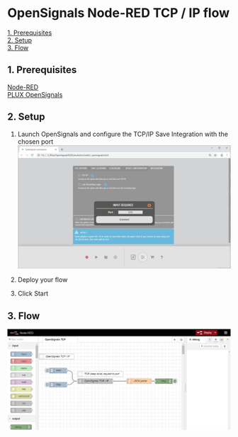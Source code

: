 # OpenSignals Node-RED TCP / IP flow

[1. Prerequisites](#req)  
[2. Setup](#set)  
[3. Flow](#flow)  

##  1. Prerequisites <a name="req"></a>
[Node-RED](https://nodered.org/)  
[PLUX OpenSignals](https://bitalino.com/en/software)  

##  2. Setup <a name="set"></a>
1. Launch OpenSignals and configure the TCP/IP Save Integration with the chosen port
![OS_TCP Setup](/img/OS_TCP.png "OpenSignals TCP Configuration")

2. Deploy your flow
3. Click Start

##  3. Flow <a name="flow"></a>
![OS_TCP_flow](/img/OS_TCP_flow.png "OpenSignals TCP Flow")
